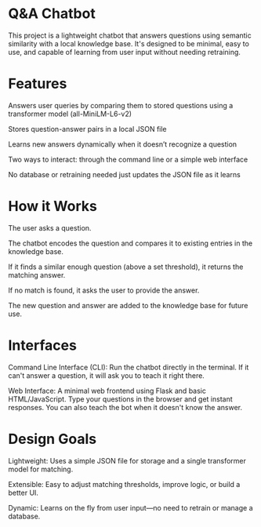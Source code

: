 # Q&A Chatbot
This project is a lightweight chatbot that answers questions using semantic similarity with a local knowledge base. It's designed to be minimal, easy to use, and capable of learning from user input without needing retraining.

# Features
Answers user queries by comparing them to stored questions using a transformer model (all-MiniLM-L6-v2)

Stores question-answer pairs in a local JSON file

Learns new answers dynamically when it doesn’t recognize a question

Two ways to interact: through the command line or a simple web interface

No database or retraining needed just updates the JSON file as it learns

# How it Works
The user asks a question.

The chatbot encodes the question and compares it to existing entries in the knowledge base.

If it finds a similar enough question (above a set threshold), it returns the matching answer.

If no match is found, it asks the user to provide the answer.

The new question and answer are added to the knowledge base for future use.

# Interfaces
Command Line Interface (CLI):
Run the chatbot directly in the terminal. If it can't answer a question, it will ask you to teach it right there.

Web Interface:
A minimal web frontend using Flask and basic HTML/JavaScript. Type your questions in the browser and get instant responses. You can also teach the bot when it doesn't know the answer.

# Design Goals
Lightweight: Uses a simple JSON file for storage and a single transformer model for matching.

Extensible: Easy to adjust matching thresholds, improve logic, or build a better UI.

Dynamic: Learns on the fly from user input—no need to retrain or manage a database.
